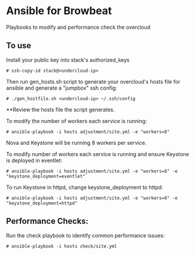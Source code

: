 # Ansible for Browbeat
Playbooks to modify and performance check the overcloud

## To use

Install your public key into stack's authorized_keys
```
# ssh-copy-id stack@<undercloud-ip>
```

Then run gen_hosts.sh script to generate your overcloud's hosts file for ansible and generate a "jumpbox" ssh config:

```
# ./gen_hostfile.sh <undercloud-ip> ~/.ssh/config
```
**Review the hosts file the script generates.

To modify the number of workers each service is running:

```
# ansible-playbook -i hosts adjustment/site.yml -e "workers=8"
```
Nova and Keystone will be running 8 workers per service.

To modify number of workers each service is running and ensure Keystone is deployed in eventlet:

```
# ansible-playbook -i hosts adjustment/site.yml -e "workers=8" -e "keystone_deployment=eventlet"
```

To run Keystone in httpd, change keystone_deployment to httpd:

```
# ansible-playbook -i hosts adjustment/site.yml -e "workers=8" -e "keystone_deployment=httpd"
```

## Performance Checks:

Run the check playbook to identify common performance issues:

```
# ansible-playbook -i hosts check/site.yml
```

